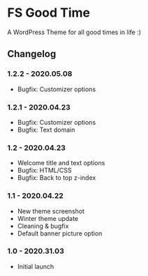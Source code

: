 # FS Good Time

A WordPress Theme for all good times in life :)

## Changelog

### 1.2.2 - 2020.05.08
* Bugfix: Customizer options

### 1.2.1 - 2020.04.23
* Bugfix: Customizer options
* Bugfix: Text domain

### 1.2 - 2020.04.23
* Welcome title and text options
* Bugfix: HTML/CSS
* Bugfix: Back to top z-index

### 1.1 - 2020.04.22
* New theme screenshot
* Winter theme update
* Cleaning & bugfix
* Default banner picture option

### 1.0 - 2020.31.03
* Initial launch